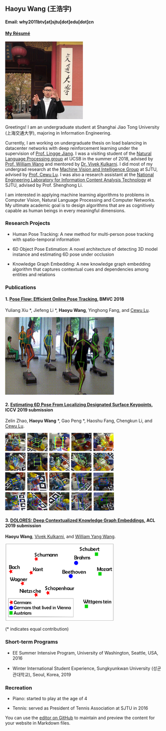 ## Haoyu Wang (王浩宇)

#### Email: why2011btv[at]sjtu[dot]edu[dot]cn

#### [My Résumé](https://github.com/why2011btv/why2011btv.github.io/blob/master/CV_HAOYU_WANG.pdf)

<img src="profile_photo.jpg" alt="drawing" width="250"/>

Greetings! I am an undergraduate student at Shanghai Jiao Tong University (上海交通大学), majoring in Information Engineering.

Currently, I am working on undergraduate thesis on load balancing in datacenter networks with deep reinforcement learning under the supervision of [Prof. Lingge Jiang](http://ee.sjtu.edu.cn/EN/show.aspx?info_lb=17&info_id=208&flag=3). I was a visiting student of the [Natural Language Processing group](http://nlp.cs.ucsb.edu) at UCSB in the summer of 2018, advised by [Prof. William Wang](http://cs.ucsb.edu/~william/) and mentored by [Dr. Vivek Kulkarni](https://viveksck.github.io). I did most of my undergrad research at the [Machine Vision and Intelligence Group](https://www.mvig.org) at SJTU, advised by [Prof. Cewu Lu](http://mvig.sjtu.edu.cn/index.html). I was also a research assistant at the [National Engineering Laboratory for Information Content Analysis Technology](http://nelcat.sjtu.edu.cn/index.html) at SJTU, advised by Prof. Shenghong Li. 

I am interested in applying machine learning algorithms to problems in Computer Vision, Natural Language Processing and Computer Networks. My ultimate academic goal is to design algorithms that are as cognitively capable as human beings in every meaningful dimensions. 

### Research Projects

- Human Pose Tracking: A new method for multi-person pose tracking with spatio-temporal information

- 6D Object Pose Estimation: A novel architecture of detecting 3D model instance and estimating 6D pose under occlusion

- Knowledge Graph Embedding: A new knowledge graph embedding algorithm that captures contextual cues and dependencies among entities and relations

### Publications

#### 1. [Pose Flow: Efficient Online Pose Tracking](https://arxiv.org/abs/1802.00977), BMVC 2018
Yuliang Xiu *, Jiefeng Li *, __Haoyu Wang__, Yinghong Fang, and [Cewu Lu](http://mvig.sjtu.edu.cn/index.html). 

<img src="posetrack2.gif" alt="drawing" width="350" height="250"/>

#### 2. [Estimating 6D Pose From Localizing Designated Surface Keypoints](https://arxiv.org/abs/1812.01387), ICCV 2019 submission
Zelin Zhao, __Haoyu Wang__ *, Gao Peng *, Haoshu Fang, Chengkun Li, and [Cewu Lu](http://mvig.sjtu.edu.cn/index.html). 

<img src="visual_all.png" alt="drawing" width="350" height="250"/>

#### 3. [DOLORES: Deep Contextualized Knowledge Graph Embeddings](https://arxiv.org/abs/1811.00147), ACL 2019 submission
__Haoyu Wang__, [Vivek Kulkarni](https://viveksck.github.io), and [William Yang Wang](http://cs.ucsb.edu/~william/).

<img src="place_lived_in.png" alt="drawing" width="350" height="250"/>

(* indicates equal contribution)

### Short-term Programs

- EE Summer Intensive Program, University of Washington, Seattle, USA, 2016

- Winter International Student Experience, Sungkyunkwan University (성균관대학교), Seoul, Korea, 2019

### Recreation

- Piano: started to play at the age of 4

- Tennis: served as President of Tennis Association at SJTU in 2016

You can use the [editor on GitHub](https://github.com/why2011btv/why2011btv.github.io/edit/master/index.md) to maintain and preview the content for your website in Markdown files.
